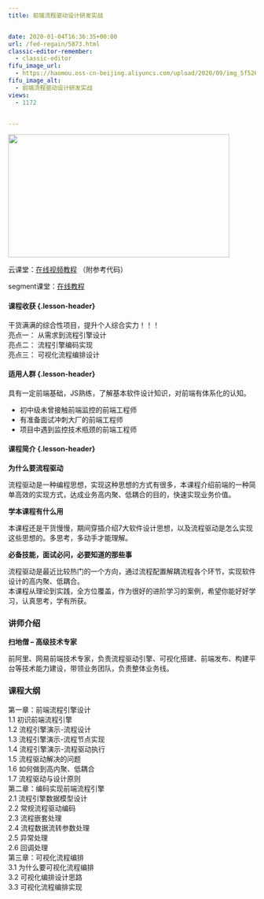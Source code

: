 ```yaml
---
title: 前端流程驱动设计研发实战


date: 2020-01-04T16:36:35+00:00
url: /fed-regain/5873.html
classic-editor-remember:
  - classic-editor
fifu_image_url:
  - https://haomou.oss-cn-beijing.aliyuncs.com/upload/2020/09/img_5f526b6a6aa53.png
fifu_image_alt:
  - 前端流程驱动设计研发实战
views:
  - 1172


---
```

<p id="iKsMaRi">
  <img loading="lazy" width="450" height="250" class="alignnone size-full wp-image-5875 shadow" src="https://haomou.oss-cn-beijing.aliyuncs.com/upload/2020/09/img_5f526b6a6aa53.png?x-oss-process=image/quality,q_10/resize,m_lfit,w_200" data-src="https://haomou.oss-cn-beijing.aliyuncs.com/upload/2020/09/img_5f526b6a6aa53.png?x-oss-process=image/format,webp" alt="" srcset="https://haomou.oss-cn-beijing.aliyuncs.com/upload/2020/09/img_5f526b6a6aa53.png?x-oss-process=image/format,webp 450w, https://haomou.oss-cn-beijing.aliyuncs.com/upload/2020/09/img_5f526b6a6aa53.png?x-oss-process=image/quality,q_50/resize,m_fill,w_300,h_167/format,webp 300w" sizes="(max-width: 450px) 100vw, 450px" />
</p>

云课堂：[在线视频教程][1] （附参考代码）

segment课堂：[在线教程][2]

#### 课程收获 {.lesson-header}

干货满满的综合性项目，提升个人综合实力！！！  
亮点一： 从需求到流程引擎设计  
亮点二： 流程引擎编码实现  
亮点三： 可视化流程编排设计

#### 适用人群 {.lesson-header}

具有一定前端基础，JS熟练，了解基本软件设计知识，对前端有体系化的认知。

  * 初中级未曾接触前端监控的前端工程师
  * 有准备面试冲刺大厂的前端工程师
  * 项目中遇到监控技术瓶颈的前端工程师

#### 课程简介 {.lesson-header}

**为什么要流程驱动**

流程驱动是一种编程思想，实现这种思想的方式有很多，本课程介绍前端的一种简单高效的实现方式，达成业务高内聚、低耦合的目的，快速实现业务价值。

**学本课程有什么用**

本课程还是干货慢慢，期间穿插介绍7大软件设计思想，以及流程驱动是怎么实现这些思想的。多思考，多动手才能理解。

**必备技能，面试必问，必要知道的那些事**

流程驱动是最近比较热门的一个方向，通过流程配置解耦流程各个环节，实现软件设计的高内聚、低耦合。  
本课程从理论到实践，全方位覆盖，作为很好的进阶学习的案例，希望你能好好学习，认真思考，学有所获。

### 讲师介绍

**扫地僧 &#8211; 高级技术专家**

前阿里、网易前端技术专家，负责流程驱动引擎、可视化搭建、前端发布、构建平台等技术能力建设，带领业务团队，负责整体业务线。

### 课程大纲

第一章：前端流程引擎设计  
1.1 初识前端流程引擎  
1.2 流程引擎演示-流程设计  
1.3 流程引擎演示-流程节点实现  
1.4 流程引擎演示-流程驱动执行  
1.5 流程驱动解决的问题  
1.6 如何做到高内聚、低耦合  
1.7 流程驱动与设计原则  
第二章：编码实现前端流程引擎  
2.1 流程引擎数据模型设计  
2.2 常规流程驱动编码  
2.3 流程嵌套处理  
2.4 流程数据流转参数处理  
2.5 异常处理  
2.6 回调处理  
第三章：可视化流程编排  
3.1 为什么要可视化流程编排  
3.2 可视化编排设计思路  
3.3 可视化流程编排实现

 [1]: https://study.163.com/course/courseMain.htm?courseId=1210194478&share=2&shareId=400000000351011
 [2]: https://ke.sifou.com/course/1650000023471067